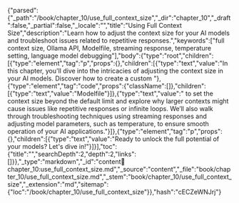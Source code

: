 {"parsed":{"_path":"/book/chapter_10/use_full_context_size","_dir":"chapter_10","_draft":false,"_partial":false,"_locale":"","title":"Using Full Context Size","description":"Learn how to adjust the context size for your AI models and troubleshoot issues related to repetitive responses.","keywords":["full context size, Ollama API, Modelfile, streaming response, temperature setting, language model debugging"],"body":{"type":"root","children":[{"type":"element","tag":"p","props":{},"children":[{"type":"text","value":"In this chapter, you'll dive into the intricacies of adjusting the context size in your AI models. Discover how to create a custom "},{"type":"element","tag":"code","props":{"className":[]},"children":[{"type":"text","value":"Modelfile"}]},{"type":"text","value":" to set the context size beyond the default limit and explore why larger contexts might cause issues like repetitive responses or infinite loops. We’ll also walk through troubleshooting techniques using streaming responses and adjusting model parameters, such as temperature, to ensure smooth operation of your AI applications."}]},{"type":"element","tag":"p","props":{},"children":[{"type":"text","value":"Ready to unlock the full potential of your models? Let's dive in!"}]}],"toc":{"title":"","searchDepth":2,"depth":2,"links":[]}},"_type":"markdown","_id":"content:book:chapter_10:use_full_context_size.md","_source":"content","_file":"book/chapter_10/use_full_context_size.md","_stem":"book/chapter_10/use_full_context_size","_extension":"md","sitemap":{"loc":"/book/chapter_10/use_full_context_size"}},"hash":"cECZeWNJrj"}